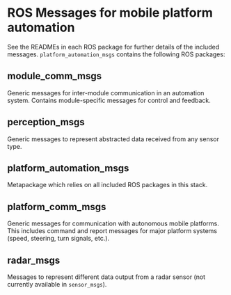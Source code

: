 # ROS Messages for mobile platform automation #

See the READMEs in each ROS package for further details of the included messages.
`platform_automation_msgs` contains the following ROS packages:

## module_comm_msgs ##

Generic messages for inter-module communication in an automation system. Contains module-specific messages for control and feedback.

## perception_msgs ##

Generic messages to represent abstracted data received from any sensor type.

## platform_automation_msgs ##

Metapackage which relies on all included ROS packages in this stack.

## platform_comm_msgs ##

Generic messages for communication with autonomous mobile platforms. This includes command and report messages for major platform systems (speed, steering, turn signals, etc.).

## radar_msgs ##

Messages to represent different data output from a radar sensor (not currently available in `sensor_msgs`).
